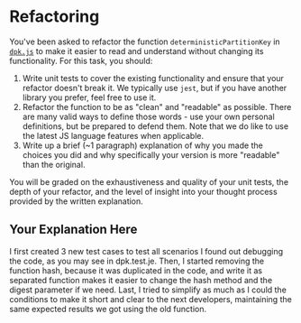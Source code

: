 # Refactoring

You've been asked to refactor the function `deterministicPartitionKey` in [`dpk.js`](dpk.js) to make it easier to read and understand without changing its functionality. For this task, you should:

1. Write unit tests to cover the existing functionality and ensure that your refactor doesn't break it. We typically use `jest`, but if you have another library you prefer, feel free to use it.
2. Refactor the function to be as "clean" and "readable" as possible. There are many valid ways to define those words - use your own personal definitions, but be prepared to defend them. Note that we do like to use the latest JS language features when applicable.
3. Write up a brief (~1 paragraph) explanation of why you made the choices you did and why specifically your version is more "readable" than the original.

You will be graded on the exhaustiveness and quality of your unit tests, the depth of your refactor, and the level of insight into your thought process provided by the written explanation.

## Your Explanation Here

I first created 3 new test cases to test all scenarios I found out debugging the code, as you may see in dpk.test.je.
Then, I started removing the function hash, because it was duplicated in the code, 
and write it as separated function makes it easier to change the hash method and the digest parameter if we need.
Last, I tried to simplify as much as I could the conditions to make it short and clear to the next developers, 
maintaining the same expected results we got using the old function.
